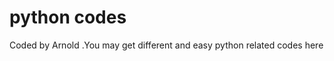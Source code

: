 # python codes







Coded by Arnold  .You may get different and easy python related codes here




